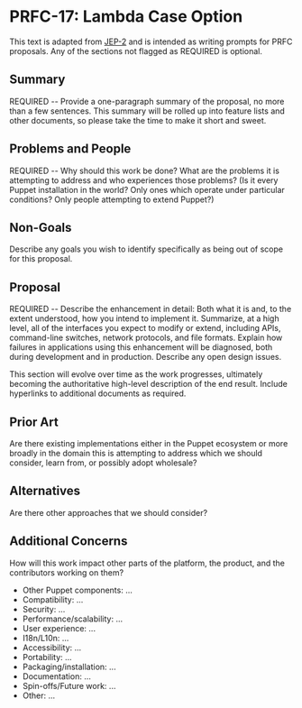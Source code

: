 PRFC-17: Lambda Case Option
===========================

This text is adapted from [JEP-2](http://openjdk.java.net/jeps/2)
and is intended as writing prompts for PRFC proposals. Any of the
sections not flagged as REQUIRED is optional.

Summary
-------

REQUIRED -- Provide a one-paragraph summary of the proposal, no more
than a few sentences.  This summary will be rolled up into feature
lists and other documents, so please take the time to make it short
and sweet.

Problems and People
-------------------

REQUIRED -- Why should this work be done?  What are the problems it is attempting
to address and who experiences those problems? (Is it every Puppet
installation in the world? Only ones which operate under particular
conditions? Only people attempting to extend Puppet?)


Non-Goals
---------

Describe any goals you wish to identify specifically as being out of
scope for this proposal.


Proposal
--------

REQUIRED -- Describe the enhancement in detail: Both what it is and,
to the extent understood, how you intend to implement it.  Summarize,
at a high level, all of the interfaces you expect to modify or extend,
including APIs, command-line switches, network protocols,
and file formats.  Explain how failures in applications using this
enhancement will be diagnosed, both during development and in
production.  Describe any open design issues.

This section will evolve over time as the work progresses, ultimately
becoming the authoritative high-level description of the end result.
Include hyperlinks to additional documents as required.

Prior Art
---------
Are there existing implementations either in the Puppet ecosystem or
more broadly in the domain this is attempting to address which we should
consider, learn from, or possibly adopt wholesale?

Alternatives
------------
Are there other approaches that we should consider?

Additional Concerns
-------------------

How will this work impact other parts of the platform, the product,
and the contributors working on them?

- Other Puppet components: ...
- Compatibility: ...
- Security: ...
- Performance/scalability: ...
- User experience: ...
- I18n/L10n: ...
- Accessibility: ...
- Portability: ...
- Packaging/installation: ...
- Documentation: ...
- Spin-offs/Future work: ...
- Other: ...
